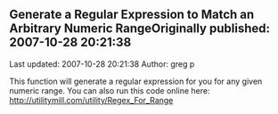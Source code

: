 ## Generate a Regular Expression to Match an Arbitrary Numeric RangeOriginally published: 2007-10-28 20:21:38 
Last updated: 2007-10-28 20:21:38 
Author: greg p 
 
This function will generate a regular expression for you for any given numeric range.  You can also run this code online here: http://utilitymill.com/utility/Regex_For_Range